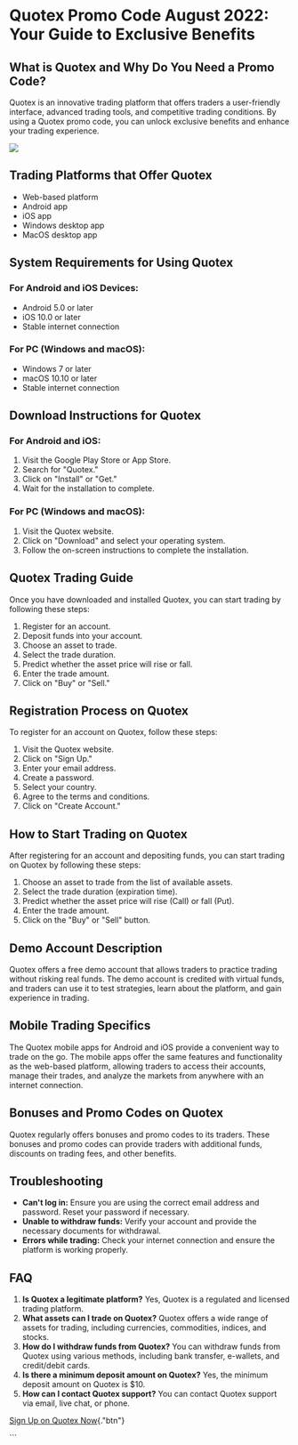 # Quotex Promo Code August 2022: Your Guide to Exclusive Benefits

## What is Quotex and Why Do You Need a Promo Code?

Quotex is an innovative trading platform that offers traders a
user-friendly interface, advanced trading tools, and competitive trading
conditions. By using a Quotex promo code, you can unlock exclusive
benefits and enhance your trading experience.

[![](https://static.quotex.io/files/4_en/300_250.jpg)](https://traff.sbs/brokerqxlid)

## Trading Platforms that Offer Quotex

-   Web-based platform
-   Android app
-   iOS app
-   Windows desktop app
-   MacOS desktop app

## System Requirements for Using Quotex

### For Android and iOS Devices:

-   Android 5.0 or later
-   iOS 10.0 or later
-   Stable internet connection

### For PC (Windows and macOS):

-   Windows 7 or later
-   macOS 10.10 or later
-   Stable internet connection

## Download Instructions for Quotex

### For Android and iOS:

1.  Visit the Google Play Store or App Store.
2.  Search for "Quotex."
3.  Click on "Install" or "Get."
4.  Wait for the installation to complete.

### For PC (Windows and macOS):

1.  Visit the Quotex website.
2.  Click on "Download" and select your operating system.
3.  Follow the on-screen instructions to complete the installation.

## Quotex Trading Guide

Once you have downloaded and installed Quotex, you can start trading by
following these steps:

1.  Register for an account.
2.  Deposit funds into your account.
3.  Choose an asset to trade.
4.  Select the trade duration.
5.  Predict whether the asset price will rise or fall.
6.  Enter the trade amount.
7.  Click on "Buy" or "Sell."

## Registration Process on Quotex

To register for an account on Quotex, follow these steps:

1.  Visit the Quotex website.
2.  Click on "Sign Up."
3.  Enter your email address.
4.  Create a password.
5.  Select your country.
6.  Agree to the terms and conditions.
7.  Click on "Create Account."

## How to Start Trading on Quotex

After registering for an account and depositing funds, you can start
trading on Quotex by following these steps:

1.  Choose an asset to trade from the list of available assets.
2.  Select the trade duration (expiration time).
3.  Predict whether the asset price will rise (Call) or fall (Put).
4.  Enter the trade amount.
5.  Click on the "Buy" or "Sell" button.

## Demo Account Description

Quotex offers a free demo account that allows traders to practice
trading without risking real funds. The demo account is credited with
virtual funds, and traders can use it to test strategies, learn about
the platform, and gain experience in trading.

## Mobile Trading Specifics

The Quotex mobile apps for Android and iOS provide a convenient way to
trade on the go. The mobile apps offer the same features and
functionality as the web-based platform, allowing traders to access
their accounts, manage their trades, and analyze the markets from
anywhere with an internet connection.

## Bonuses and Promo Codes on Quotex

Quotex regularly offers bonuses and promo codes to its traders. These
bonuses and promo codes can provide traders with additional funds,
discounts on trading fees, and other benefits.

## Troubleshooting

-   **Can\'t log in:** Ensure you are using the correct email address
    and password. Reset your password if necessary.
-   **Unable to withdraw funds:** Verify your account and provide the
    necessary documents for withdrawal.
-   **Errors while trading:** Check your internet connection and ensure
    the platform is working properly.

## FAQ

1.  **Is Quotex a legitimate platform?** Yes, Quotex is a regulated and
    licensed trading platform.
2.  **What assets can I trade on Quotex?** Quotex offers a wide range of
    assets for trading, including currencies, commodities, indices, and
    stocks.
3.  **How do I withdraw funds from Quotex?** You can withdraw funds from
    Quotex using various methods, including bank transfer, e-wallets,
    and credit/debit cards.
4.  **Is there a minimum deposit amount on Quotex?** Yes, the minimum
    deposit amount on Quotex is \$10.
5.  **How can I contact Quotex support?** You can contact Quotex support
    via email, live chat, or phone.

[Sign Up on Quotex
Now](\%22https://traff.sbs/brokerqxsignup\%22){."btn"}

\`\`\`

